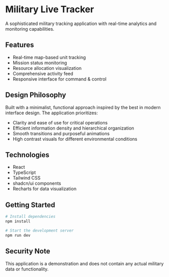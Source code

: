 
# Military Live Tracker

A sophisticated military tracking application with real-time analytics and monitoring capabilities.

## Features

- Real-time map-based unit tracking
- Mission status monitoring
- Resource allocation visualization
- Comprehensive activity feed
- Responsive interface for command & control

## Design Philosophy

Built with a minimalist, functional approach inspired by the best in modern interface design. The application prioritizes:

- Clarity and ease of use for critical operations
- Efficient information density and hierarchical organization
- Smooth transitions and purposeful animations
- High contrast visuals for different environmental conditions

## Technologies

- React
- TypeScript
- Tailwind CSS
- shadcn/ui components
- Recharts for data visualization

## Getting Started

```bash
# Install dependencies
npm install

# Start the development server
npm run dev
```

## Security Note

This application is a demonstration and does not contain any actual military data or functionality.
